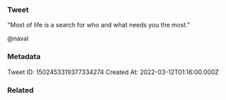 ### Tweet
"Most of life is a search for who and what needs you the most."

@naval

### Metadata
Tweet ID: 1502453319377334274
Created At: 2022-03-12T01:16:00.000Z

### Related


